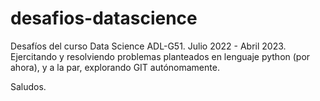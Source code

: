# desafios-datascience
Desafíos del curso Data Science ADL-G51. Julio 2022 - Abril 2023.<br>
Ejercitando y resolviendo problemas planteados en lenguaje python (por ahora), y a la par, explorando GIT autónomamente.<br>

Saludos.
